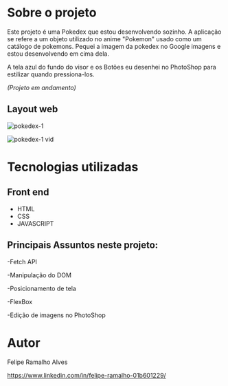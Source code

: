 # Sobre o projeto

Este projeto é uma Pokedex que estou desenvolvendo sozinho. A aplicação se refere a um objeto utilizado no anime "Pokemon" usado como um catálogo de pokemons. 
Pequei a imagem da pokedex no Google imagens e estou desenvolvendo em cima dela.

A tela azul do fundo do visor e os Botões eu desenhei no PhotoShop para estilizar quando pressiona-los.

<em>(Projeto em andamento)</em>

## Layout web
![pokedex-1](https://user-images.githubusercontent.com/108680857/193470119-63275140-c804-42be-9660-bd353023757b.png)

![pokedex-1 vid](https://user-images.githubusercontent.com/108680857/193470582-38200939-135d-414d-829b-f44781befa13.gif)
# Tecnologias utilizadas
## Front end
- HTML
- CSS
- JAVASCRIPT

## Principais Assuntos neste projeto:

-Fetch API

-Manipulação do DOM

-Posicionamento de tela

-FlexBox

-Edição de imagens no PhotoShop




# Autor

Felipe Ramalho Alves

https://www.linkedin.com/in/felipe-ramalho-01b601229/
